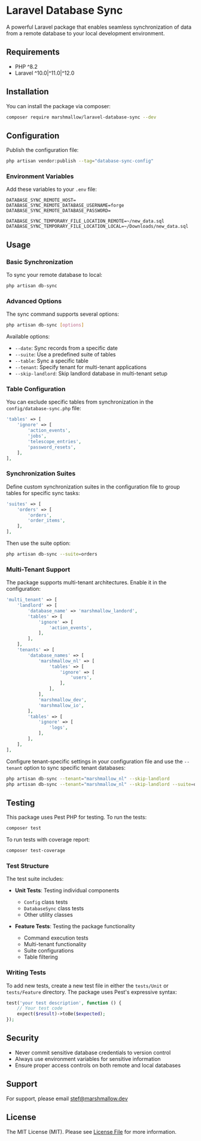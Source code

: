 # Laravel Database Sync

A powerful Laravel package that enables seamless synchronization of data from a remote database to your local development environment.

## Requirements

-   PHP ^8.2
-   Laravel ^10.0|^11.0|^12.0

## Installation

You can install the package via composer:

```bash
composer require marshmallow/laravel-database-sync --dev
```

## Configuration

Publish the configuration file:

```bash
php artisan vendor:publish --tag="database-sync-config"
```

### Environment Variables

Add these variables to your `.env` file:

```env
DATABASE_SYNC_REMOTE_HOST=
DATABASE_SYNC_REMOTE_DATABASE_USERNAME=forge
DATABASE_SYNC_REMOTE_DATABASE_PASSWORD=

DATABASE_SYNC_TEMPORARY_FILE_LOCATION_REMOTE=~/new_data.sql
DATABASE_SYNC_TEMPORARY_FILE_LOCATION_LOCAL=~/Downloads/new_data.sql
```

## Usage

### Basic Synchronization

To sync your remote database to local:

```bash
php artisan db-sync
```

### Advanced Options

The sync command supports several options:

```bash
php artisan db-sync [options]
```

Available options:

-   `--date`: Sync records from a specific date
-   `--suite`: Use a predefined suite of tables
-   `--table`: Sync a specific table
-   `--tenant`: Specify tenant for multi-tenant applications
-   `--skip-landlord`: Skip landlord database in multi-tenant setup

### Table Configuration

You can exclude specific tables from synchronization in the `config/database-sync.php` file:

```php
'tables' => [
    'ignore' => [
        'action_events',
        'jobs',
        'telescope_entries',
        'password_resets',
    ],
],
```

### Synchronization Suites

Define custom synchronization suites in the configuration file to group tables for specific sync tasks:

```php
'suites' => [
    'orders' => [
        'orders',
        'order_items',
    ],
],
```

Then use the suite option:

```bash
php artisan db-sync --suite=orders
```

### Multi-Tenant Support

The package supports multi-tenant architectures. Enable it in the configuration:

```php
'multi_tenant' => [
    'landlord' => [
        'database_name' => 'marshmallow_landord',
        'tables' => [
            'ignore' => [
                'action_events',
            ],
        ],
    ],
    'tenants' => [
        'database_names' => [
            'marshmallow_nl' => [
                'tables' => [
                    'ignore' => [
                        'users',
                    ],
                ],
            ],
            'marshmallow_dev',
            'marshmallow_io',
        ],
        'tables' => [
            'ignore' => [
                'logs',
            ],
        ],
    ],
],
```

Configure tenant-specific settings in your configuration file and use the `--tenant` option to sync specific tenant databases:

```bash
php artisan db-sync --tenant="marshmallow_nl" --skip-landlord
php artisan db-sync --tenant="marshmallow_nl" --skip-landlord --suite=orders
```

## Testing

This package uses Pest PHP for testing. To run the tests:

```bash
composer test
```

To run tests with coverage report:

```bash
composer test-coverage
```

### Test Structure

The test suite includes:

-   **Unit Tests**: Testing individual components

    -   `Config` class tests
    -   `DatabaseSync` class tests
    -   Other utility classes

-   **Feature Tests**: Testing the package functionality
    -   Command execution tests
    -   Multi-tenant functionality
    -   Suite configurations
    -   Table filtering

### Writing Tests

To add new tests, create a new test file in either the `tests/Unit` or `tests/Feature` directory. The package uses Pest's expressive syntax:

```php
test('your test description', function () {
    // Your test code
    expect($result)->toBe($expected);
});
```

## Security

-   Never commit sensitive database credentials to version control
-   Always use environment variables for sensitive information
-   Ensure proper access controls on both remote and local databases

## Support

For support, please email stef@marshmallow.dev

## License

The MIT License (MIT). Please see [License File](LICENSE.md) for more information.
